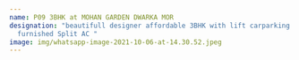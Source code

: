 ```yaml
---
name: P09 3BHK at MOHAN GARDEN DWARKA MOR
designation: "beautifull designer affordable 3BHK with lift carparking intercom
  furnished Split AC "
image: img/whatsapp-image-2021-10-06-at-14.30.52.jpeg
---
```

